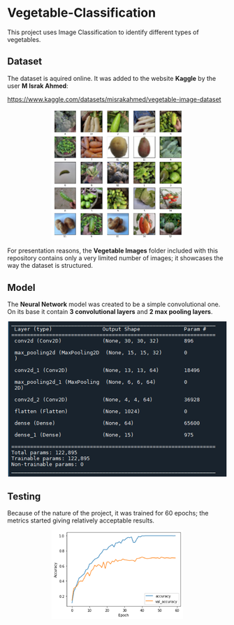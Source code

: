 # Vegetable-Classification
This project uses Image Classification to identify different types of vegetables.

## Dataset
The dataset is aquired online. It was added to the website <b>Kaggle</b> by the user <b>M Israk Ahmed</b>:

<a>https://www.kaggle.com/datasets/misrakahmed/vegetable-image-dataset</a>

<p align="center">
<img src="exploring_dataset.png" alt="drawing" width="300"/>
</p>

For presentation reasons, the <b>Vegetable Images</b> folder included with this repository contains only a very limited number of images; it showcases the way the dataset is structured.


## Model

The <b>Neural Network</b> model was created to be a simple convolutional one. On its base it contain <b>3 convolutional layers</b> and <b>2 max pooling layers</b>.

<p align="center">
<img src="model.png" alt="drawing" width="500"/>
</p>

## Testing
Because of the nature of the project, it was trained for 60 epochs; the metrics started giving relatively acceptable results.


<p align="center">
<img src="test.png" alt="drawing" width="300"/>
</p>


